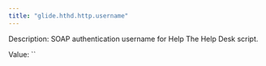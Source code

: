 ```yaml
---
title: "glide.hthd.http.username"
---
```


Description: SOAP authentication username for Help The Help Desk script.

Value: ``